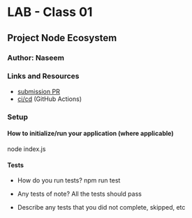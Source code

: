 # LAB - Class 01          

## Project  Node Ecosystem

### Author: Naseem

### Links and Resources

- [submission PR](https://github.com/naseem-401-advanced-javascript/class-01/tree/lab1)
- [ci/cd](http://xyz.com) (GitHub Actions)


### Setup

#### How to initialize/run your application (where applicable)

node index.js

#### Tests

- How do you run tests?
npm run test

- Any tests of note?
All the tests should pass


- Describe any tests that you did not complete, skipped, etc

